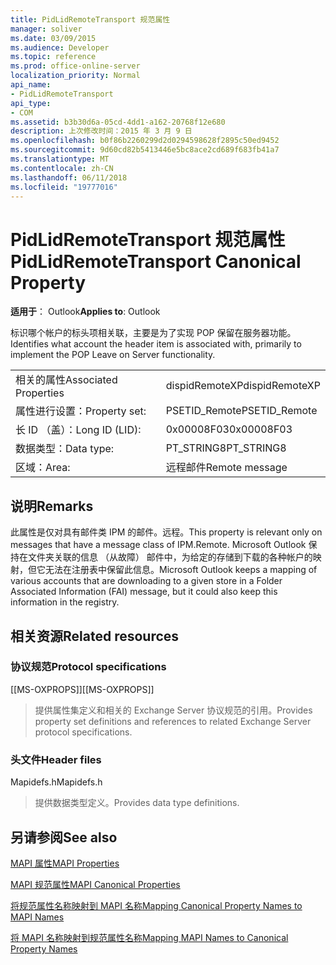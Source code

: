 ```yaml
---
title: PidLidRemoteTransport 规范属性
manager: soliver
ms.date: 03/09/2015
ms.audience: Developer
ms.topic: reference
ms.prod: office-online-server
localization_priority: Normal
api_name:
- PidLidRemoteTransport
api_type:
- COM
ms.assetid: b3b30d6a-05cd-4dd1-a162-20768f12e680
description: 上次修改时间：2015 年 3 月 9 日
ms.openlocfilehash: b0f86b2260299d2d0294598628f2895c50ed9452
ms.sourcegitcommit: 9d60cd82b5413446e5bc8ace2cd689f683fb41a7
ms.translationtype: MT
ms.contentlocale: zh-CN
ms.lasthandoff: 06/11/2018
ms.locfileid: "19777016"
---
```

# <a name="pidlidremotetransport-canonical-property"></a><span data-ttu-id="f6757-103">PidLidRemoteTransport 规范属性</span><span class="sxs-lookup"><span data-stu-id="f6757-103">PidLidRemoteTransport Canonical Property</span></span>

  
  
<span data-ttu-id="f6757-104">**适用于**： Outlook</span><span class="sxs-lookup"><span data-stu-id="f6757-104">**Applies to**: Outlook</span></span> 
  
<span data-ttu-id="f6757-105">标识哪个帐户的标头项相关联，主要是为了实现 POP 保留在服务器功能。</span><span class="sxs-lookup"><span data-stu-id="f6757-105">Identifies what account the header item is associated with, primarily to implement the POP Leave on Server functionality.</span></span> 
  
|||
|:-----|:-----|
|<span data-ttu-id="f6757-106">相关的属性</span><span class="sxs-lookup"><span data-stu-id="f6757-106">Associated Properties</span></span>  <br/> |<span data-ttu-id="f6757-107">dispidRemoteXP</span><span class="sxs-lookup"><span data-stu-id="f6757-107">dispidRemoteXP</span></span>  <br/> |
|<span data-ttu-id="f6757-108">属性进行设置：</span><span class="sxs-lookup"><span data-stu-id="f6757-108">Property set:</span></span>  <br/> |<span data-ttu-id="f6757-109">PSETID_Remote</span><span class="sxs-lookup"><span data-stu-id="f6757-109">PSETID_Remote</span></span>  <br/> |
|<span data-ttu-id="f6757-110">长 ID （盖）：</span><span class="sxs-lookup"><span data-stu-id="f6757-110">Long ID (LID):</span></span>  <br/> |<span data-ttu-id="f6757-111">0x00008F03</span><span class="sxs-lookup"><span data-stu-id="f6757-111">0x00008F03</span></span>  <br/> |
|<span data-ttu-id="f6757-112">数据类型：</span><span class="sxs-lookup"><span data-stu-id="f6757-112">Data type:</span></span>  <br/> |<span data-ttu-id="f6757-113">PT_STRING8</span><span class="sxs-lookup"><span data-stu-id="f6757-113">PT_STRING8</span></span>  <br/> |
|<span data-ttu-id="f6757-114">区域：</span><span class="sxs-lookup"><span data-stu-id="f6757-114">Area:</span></span>  <br/> |<span data-ttu-id="f6757-115">远程邮件</span><span class="sxs-lookup"><span data-stu-id="f6757-115">Remote message</span></span>  <br/> |
   
## <a name="remarks"></a><span data-ttu-id="f6757-116">说明</span><span class="sxs-lookup"><span data-stu-id="f6757-116">Remarks</span></span>

<span data-ttu-id="f6757-117">此属性是仅对具有邮件类 IPM 的邮件。远程。</span><span class="sxs-lookup"><span data-stu-id="f6757-117">This property is relevant only on messages that have a message class of IPM.Remote.</span></span> <span data-ttu-id="f6757-118">Microsoft Outlook 保持在文件夹关联的信息 （从故障） 邮件中，为给定的存储到下载的各种帐户的映射，但它无法在注册表中保留此信息。</span><span class="sxs-lookup"><span data-stu-id="f6757-118">Microsoft Outlook keeps a mapping of various accounts that are downloading to a given store in a Folder Associated Information (FAI) message, but it could also keep this information in the registry.</span></span>
  
## <a name="related-resources"></a><span data-ttu-id="f6757-119">相关资源</span><span class="sxs-lookup"><span data-stu-id="f6757-119">Related resources</span></span>

### <a name="protocol-specifications"></a><span data-ttu-id="f6757-120">协议规范</span><span class="sxs-lookup"><span data-stu-id="f6757-120">Protocol specifications</span></span>

<span data-ttu-id="f6757-121">[[MS-OXPROPS]]</span><span class="sxs-lookup"><span data-stu-id="f6757-121">[[MS-OXPROPS]]</span></span> 
  
> <span data-ttu-id="f6757-122">提供属性集定义和相关的 Exchange Server 协议规范的引用。</span><span class="sxs-lookup"><span data-stu-id="f6757-122">Provides property set definitions and references to related Exchange Server protocol specifications.</span></span>
    
### <a name="header-files"></a><span data-ttu-id="f6757-123">头文件</span><span class="sxs-lookup"><span data-stu-id="f6757-123">Header files</span></span>

<span data-ttu-id="f6757-124">Mapidefs.h</span><span class="sxs-lookup"><span data-stu-id="f6757-124">Mapidefs.h</span></span>
  
> <span data-ttu-id="f6757-125">提供数据类型定义。</span><span class="sxs-lookup"><span data-stu-id="f6757-125">Provides data type definitions.</span></span>
    
## <a name="see-also"></a><span data-ttu-id="f6757-126">另请参阅</span><span class="sxs-lookup"><span data-stu-id="f6757-126">See also</span></span>



[<span data-ttu-id="f6757-127">MAPI 属性</span><span class="sxs-lookup"><span data-stu-id="f6757-127">MAPI Properties</span></span>](mapi-properties.md)
  
[<span data-ttu-id="f6757-128">MAPI 规范属性</span><span class="sxs-lookup"><span data-stu-id="f6757-128">MAPI Canonical Properties</span></span>](mapi-canonical-properties.md)
  
[<span data-ttu-id="f6757-129">将规范属性名称映射到 MAPI 名称</span><span class="sxs-lookup"><span data-stu-id="f6757-129">Mapping Canonical Property Names to MAPI Names</span></span>](mapping-canonical-property-names-to-mapi-names.md)
  
[<span data-ttu-id="f6757-130">将 MAPI 名称映射到规范属性名称</span><span class="sxs-lookup"><span data-stu-id="f6757-130">Mapping MAPI Names to Canonical Property Names</span></span>](mapping-mapi-names-to-canonical-property-names.md)

